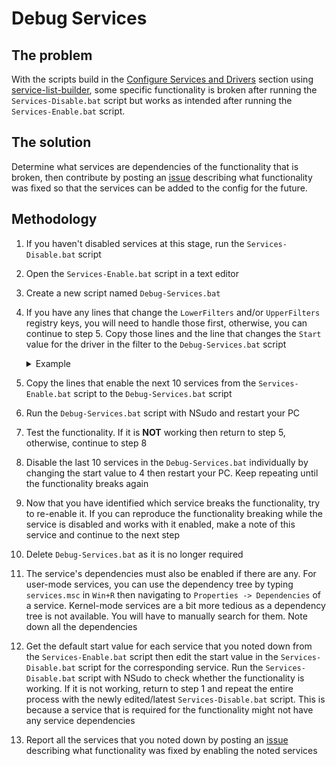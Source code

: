 # Debug Services

## The problem

With the scripts build in the [Configure Services and Drivers](/docs/post-install.md#configure-services-and-drivers) section using [service-list-builder](https://github.com/amitxv/service-list-builder), some specific functionality is broken after running the ``Services-Disable.bat`` script but works as intended after running the ``Services-Enable.bat`` script.

## The solution

Determine what services are dependencies of the functionality that is broken, then contribute by posting an [issue](https://github.com/amitxv/PC-Tuning/issues) describing what functionality was fixed so that the services can be added to the config for the future.

## Methodology

1. If you haven't disabled services at this stage, run the ``Services-Disable.bat`` script

1. Open the ``Services-Enable.bat`` script in a text editor

1. Create a new script named ``Debug-Services.bat``

1. If you have any lines that change the ``LowerFilters`` and/or ``UpperFilters`` registry keys, you will need to handle those first, otherwise, you can continue to step 5. Copy those lines and the line that changes the ``Start`` value for the driver in the filter to the ``Debug-Services.bat`` script

    <details>

    <summary>Example</summary>

    - An example of what the beginning of the ``Services-Enable.bat`` script could look like:

        ```bat
        reg.exe add "HKLM\SYSTEM\CurrentControlSet\Control\Class\{4d36e967-e325-11ce-bfc1-08002be10318}" /v "LowerFilters" /t REG_MULTI_SZ /d "EhStorClass" /f
        reg.exe add "HKLM\SYSTEM\CurrentControlSet\Control\Class\{71a27cdd-812a-11d0-bec7-08002be2092f}" /v "LowerFilters" /t REG_MULTI_SZ /d "fvevol\0iorate\0rdyboost" /f
        reg.exe add "HKLM\SYSTEM\CurrentControlSet\Services\AarSvc" /v "Start" /t REG_DWORD /d "3" /f
        reg.exe add "HKLM\SYSTEM\CurrentControlSet\Services\acpipagr" /v "Start" /t REG_DWORD /d "3" /f
        reg.exe add "HKLM\SYSTEM\CurrentControlSet\Services\afunix" /v "Start" /t REG_DWORD /d "1" /f
        reg.exe add "HKLM\SYSTEM\CurrentControlSet\Services\ahcache" /v "Start" /t REG_DWORD /d "1" /f
        ...
        ```

    - The lines that must be copied to the ``Debug-Services.bat`` script:

        ```bat
        reg.exe add "HKLM\SYSTEM\CurrentControlSet\Control\Class\{4d36e967-e325-11ce-bfc1-08002be10318}" /v "LowerFilters" /t REG_MULTI_SZ /d "EhStorClass" /f
        reg.exe add "HKLM\SYSTEM\CurrentControlSet\Control\Class\{71a27cdd-812a-11d0-bec7-08002be2092f}" /v "LowerFilters" /t REG_MULTI_SZ /d "fvevol\0iorate\0rdyboost" /f
        reg.exe add "HKLM\SYSTEM\CurrentControlSet\Services\EhStorClass" /v "Start" /t REG_DWORD /d "0" /f
        reg.exe add "HKLM\SYSTEM\CurrentControlSet\Services\fvevol" /v "Start" /t REG_DWORD /d "0" /f
        reg.exe add "HKLM\SYSTEM\CurrentControlSet\Services\iorate" /v "Start" /t REG_DWORD /d "0" /f
        reg.exe add "HKLM\SYSTEM\CurrentControlSet\Services\rdyboost" /v "Start" /t REG_DWORD /d "0" /f
        ```

    </details>

1. Copy the lines that enable the next 10 services from the ``Services-Enable.bat`` script to the ``Debug-Services.bat`` script

1. Run the ``Debug-Services.bat`` script with NSudo and restart your PC

1. Test the functionality. If it is **NOT** working then return to step 5, otherwise, continue to step 8

1. Disable the last 10 services in the ``Debug-Services.bat`` individually by changing the start value to 4 then restart your PC. Keep repeating until the functionality breaks again

1. Now that you have identified which service breaks the functionality, try to re-enable it. If you can reproduce the functionality breaking while the service is disabled and works with it enabled, make a note of this service and continue to the next step

1. Delete ``Debug-Services.bat`` as it is no longer required

1. The service's dependencies must also be enabled if there are any. For user-mode services, you can use the dependency tree by typing ``services.msc`` in ``Win+R`` then navigating to ``Properties -> Dependencies`` of a service. Kernel-mode services are a bit more tedious as a dependency tree is not available. You will have to manually search for them. Note down all the dependencies

1. Get the default start value for each service that you noted down from the ``Services-Enable.bat`` script then edit the start value in the ``Services-Disable.bat`` script for the corresponding service. Run the ``Services-Disable.bat`` script with NSudo to check whether the functionality is working. If it is not working, return to step 1 and repeat the entire process with the newly edited/latest ``Services-Disable.bat`` script. This is because a service that is required for the functionality might not have any service dependencies

1. Report all the services that you noted down by posting an [issue](https://github.com/amitxv/PC-Tuning/issues) describing what functionality was fixed by enabling the noted services
